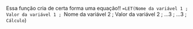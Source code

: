 Essa função cria de certa forma uma equação!!
`=LET(Nome da variável 1 ; Valor da variável 1 ;
`Nome da variável 2 ; Valor da variável 2 ; ...3 ; ...3 ;
`Cálculo`)